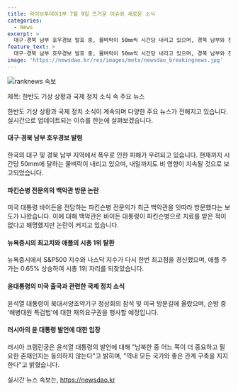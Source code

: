 ```yaml
---
title: 라이브투데이1부 7월 9일 뜨거운 이슈와 새로운 소식
categories:
  - News
excerpt: >
  대구·경북 남부 호우경보 발효 중, 물벼락이 50㎜씩 시간당 내리고 있으며, 경북 남부와 전북에 집중호우가 이어지고 있습니다. 미국 대통령을 전담하는 파킨슨병 전문의가 백악관을 8차례 방문한 논란, 뉴욕증시의 최고치 경쟁과 애플의 주가 상승, 윤석열 대통령의 방미 출국 및 러시아의 반응이 화제입니다.
feature_text: >
  대구·경북 남부 호우경보 발효 중, 물벼락이 50㎜씩 시간당 내리고 있으며, 경북 남부와 전북에 집중호우가 이어지고 있습니다. 미국 대통령을 전담하는 파킨슨병 전문의가 백악관을 8차례 방문한 논란, 뉴욕증시의 최고치 경쟁과 애플의 주가 상승, 윤석열 대통령의 방미 출국 및 러시아의 반응이 화제입니다.
image: 'https://newsdao.kr/res/images/meta/newsdao_breakingnews.jpg'
---
```


<p><img src="https://newsdao.kr/res/images/meta/newsdao_breakingnews.jpg" alt="ranknews 속보" /></p>

<p>제목: 한반도 기상 상황과 국제 정치 소식 속 주요 뉴스</p>

<p>한반도 기상 상황과 국제 정치 소식이 계속되며 다양한 주요 뉴스가 전해지고 있습니다. 실시간으로 업데이트되는 이슈를 한눈에 살펴보겠습니다.</p>

<h4>대구·경북 남부 호우경보 발령</h4>

<p>한국의 대구 및 경북 남부 지역에서 폭우로 인한 피해가 우려되고 있습니다. 현재까지 시간당 50mm에 달하는 물벼락이 내리고 있으며, 내일까지도 비 영향이 지속될 것으로 보고되었습니다.</p>

<h4>파킨슨병 전문의의 백악관 방문 논란</h4>

<p>미국 대통령 바이든을 전담하는 파킨슨병 전문의가 최근 백악관을 잇따라 방문했다는 보도가 나왔습니다. 이에 대해 백악관은 바이든 대통령이 파킨슨병으로 치료를 받은 적이 없다고 해명했지만 논란이 커지고 있습니다.</p>

<h4>뉴욕증시의 최고치와 애플의 시총 1위 탈환</h4>

<p>뉴욕증시에서 S&amp;P500 지수와 나스닥 지수가 다시 한번 최고점을 경신했으며, 애플 주가는 0.65% 상승하여 시총 1위 자리를 되찾았습니다.</p>

<h4>윤대통령의 미국 출국과 관련한 국제 정치 소식</h4>

<p>윤석열 대통령이 북대서양조약기구 정상회의 참석 및 미국 방문길에 올랐으며, 순방 중 '해병대원 특검법'에 대한 재의요구권을 행사할 예정입니다.</p>

<h4>러시아의 윤 대통령 발언에 대한 입장</h4>

<p>러시아 크렘린궁은 윤석열 대통령의 발언에 대해 "남북한 중 어느 쪽이 더 중요하고 필요한 존재인지는 동의하지 않는다"고 밝히며, "역내 모든 국가와 좋은 관계 구축을 지지한다"고 밝혔습니다.</p>
실시간 뉴스 속보는, <a href="https://newsdao.kr" rel="dofollow">https://newsdao.kr</a>


